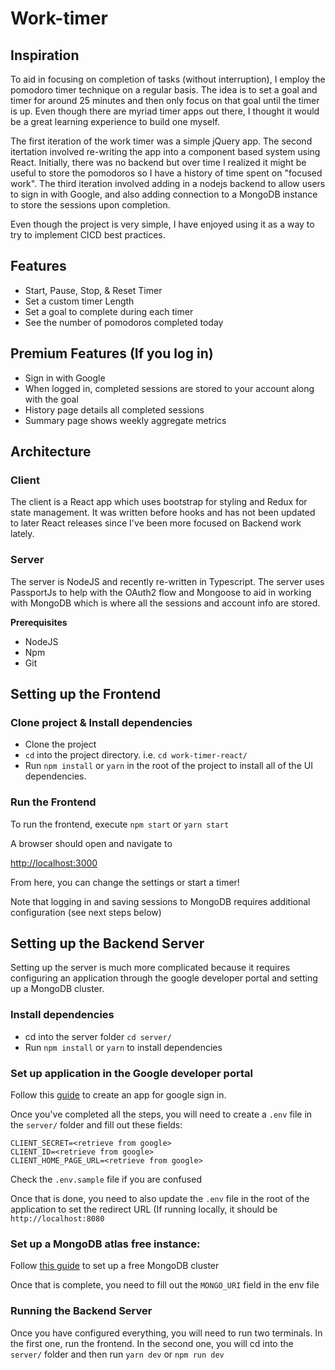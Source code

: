 # Work-timer

## Inspiration

To aid in focusing on completion of tasks (without interruption), I employ the pomodoro timer technique on a regular basis. The idea is to set a goal and timer for around 25 minutes and then only focus on that goal until the timer is up. Even though there are myriad timer apps out there, I thought it would be a great learning experience to build one myself.

The first iteration of the work timer was a simple jQuery app. The second itertation involved re-writing the app into a component based system using React. Initially, there was no backend but over time I realized it might be useful to store the pomodoros so I have a history of time spent on "focused work". The third iteration involved adding in a nodejs backend to allow users to sign in with Google, and also adding connection to a MongoDB instance to store the sessions upon completion.

Even though the project is very simple, I have enjoyed using it as a way to try to implement CICD best practices.

## Features

- Start, Pause, Stop, & Reset Timer
- Set a custom timer Length
- Set a goal to complete during each timer
- See the number of pomodoros completed today

## Premium Features (If you log in)

- Sign in with Google
- When logged in, completed sessions are stored to your account along with the goal
- History page details all completed sessions
- Summary page shows weekly aggregate metrics

## Architecture

### Client

The client is a React app which uses bootstrap for styling and Redux for state management. It was written before hooks and has not been updated to later React releases since I've been more focused on Backend work lately.

### Server

The server is NodeJS and recently re-written in Typescript. The server uses PassportJs to help with the OAuth2 flow and Mongoose to aid in working with MongoDB which is where all the sessions and account info are stored.

**Prerequisites**

- NodeJS
- Npm
- Git

## Setting up the Frontend

### Clone project & Install dependencies

- Clone the project
- `cd` into the project directory. i.e. `cd work-timer-react/`
- Run `npm install` or `yarn` in the root of the project to install all of the UI dependencies.

### Run the Frontend

To run the frontend, execute `npm start` or `yarn start`

A browser should open and navigate to

[http://localhost:3000](http://localhost:3000)

From here, you can change the settings or start a timer!

Note that logging in and saving sessions to MongoDB requires additional configuration (see next steps below)

## Setting up the Backend Server

Setting up the server is much more complicated because it requires configuring an application through the google developer portal and setting up a MongoDB cluster.

### Install dependencies

- cd into the server folder `cd server/`
- Run `npm install` or `yarn` to install dependencies

### Set up application in the Google developer portal

Follow this [guide](https://developers.google.com/identity/sign-in/web/sign-in) to create an app for google sign in.

Once you've completed all the steps, you will need to create a `.env` file in the `server/` folder and fill out these fields:

```
CLIENT_SECRET=<retrieve from google>
CLIENT_ID=<retrieve from google>
CLIENT_HOME_PAGE_URL=<retrieve from google>
```

Check the `.env.sample` file if you are confused

Once that is done, you need to also update the `.env` file in the root of the application to set the redirect URL (If running locally, it should be `http://localhost:8080`

### Set up a MongoDB atlas free instance:

Follow [this guide](https://docs.atlas.mongodb.com/getting-started/) to set up a free MongoDB cluster

Once that is complete, you need to fill out the `MONGO_URI` field in the env file

### Running the Backend Server

Once you have configured everything, you will need to run two terminals. In the first one, run the frontend. In the second one, you will cd into the `server/` folder and then run `yarn dev` or `npm run dev`
